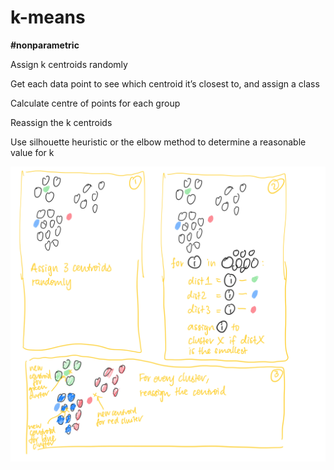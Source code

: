 # k-means

**#nonparametric**

Assign k centroids randomly

Get each data point to see which centroid it’s closest to, and assign a class

Calculate centre of points for each group

Reassign the k centroids

Use silhouette heuristic or the elbow method to determine a reasonable value for k

![k-means](./k-means.png)